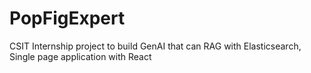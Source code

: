 # PopFigExpert
CSIT Internship project to build GenAI that can RAG with Elasticsearch, Single page application with React
